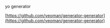 yo generator

[https://github.com/yeoman/generator-generator](https://github.com/yeoman/generator-generator)

